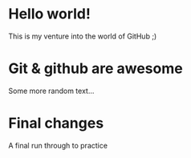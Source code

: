 Hello world!
===========

This is my venture into the world of GitHub ;)

Git & github are awesome
===========
Some more random text...

Final changes
=============

A final run through to practice